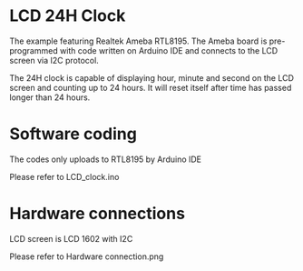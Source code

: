 # LCD 24H Clock
The example featuring Realtek Ameba RTL8195. The Ameba board is pre-programmed with code written on Arduino IDE and connects to the LCD screen via I2C protocol.

The 24H clock is capable of displaying hour, minute and second on the LCD screen and counting up to 24 hours. It will reset itself after time has passed longer than 24 hours.


# Software coding
The codes only uploads to RTL8195 by Arduino IDE

Please refer to LCD_clock.ino

# Hardware connections
LCD screen is LCD 1602 with I2C

Please refer to Hardware connection.png
